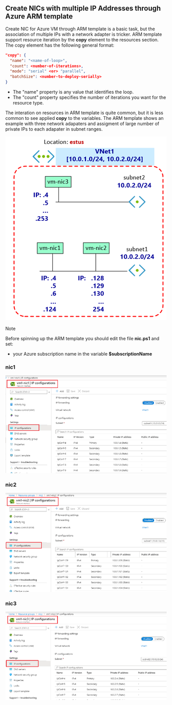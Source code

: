 <properties
pageTitle= 'Create NICs with multiple IP Addresses through Azure ARM template'
description= "Create NICs with multiple IP Addresses through Azure ARM template"
documentationcenter: na
services=""
documentationCenter="na"
authors="fabferri"
manager=""
editor=""/>

<tags
   ms.service="configuration-Example-Azure"
   ms.devlang="na"
   ms.topic="article"
   ms.tgt_pltfrm="na"
   ms.workload="na"
   ms.date="04/04/2020"
   ms.author="fabferri" />

## Create NICs with multiple IP Addresses through Azure ARM template

Create NIC for Azure VM through ARM template is a basic task, but the association of multiple IPs with a network adapter is tricker. ARM template support resource iteration by the **copy** element to the resources section.
The copy element has the following general format:

```json
"copy": {
  "name": "<name-of-loop>",
  "count": <number-of-iterations>,
  "mode": "serial" <or> "parallel",
  "batchSize": <number-to-deploy-serially>
}
```

* The "name" property is any value that identifies the loop. 
* The "count" property specifies the number of iterations you want for the resource type.

The interation on resources in ARM template is quite common, but it is less common to see applied **copy** to the variables.
The ARM template shows an example with three network adapaters and assigment of large number of private IPs to each adapater in subnet ranges.

[![1]][1]



> [!NOTE]
> Before spinning up the ARM template you should edit the file **nic.ps1** and set:
> * your Azure subscription name in the variable **$subscriptionName**
> 

### nic1
[![2]][2]

### nic2
[![3]][3]

### nic3
[![4]][4]

<!--Image References-->

[1]: ./media/network-diagram.png "network diagram"
[2]: ./media/nic1.png "nic1"
[3]: ./media/nic2.png "nic2"
[4]: ./media/nic3.png "nic3"

<!--Link References-->

